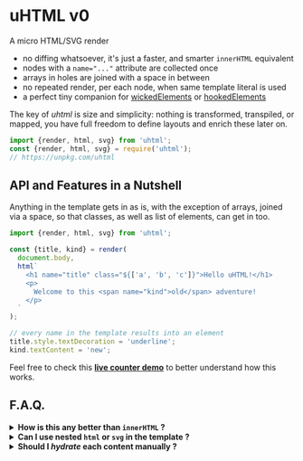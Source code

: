 # uHTML v0

A micro HTML/SVG render

  * no diffing whatsoever, it's just a faster, and smarter `innerHTML` equivalent
  * nodes with a `name="..."` attribute are collected once
  * arrays in holes are joined with a space in between
  * no repeated render, per each node, when same template literal is used
  * a perfect tiny companion for [wickedElements](https://github.com/WebReflection/wicked-elements#readme) or [hookedElements](https://github.com/WebReflection/hooked-elements#readme)

The key of _uhtml_ is size and simplicity: nothing is transformed, transpiled, or mapped, you have full freedom to define layouts and enrich these later on.

```js
import {render, html, svg} from 'uhtml';
const {render, html, svg} = require('uhtml');
// https://unpkg.com/uhtml
```

## API and Features in a Nutshell

Anything in the template gets in as is, with the exception of arrays, joined via a space, so that classes, as well as list of elements, can get in too.

```js
import {render, html, svg} from 'uhtml';

const {title, kind} = render(
  document.body,
  html`
    <h1 name="title" class="${['a', 'b', 'c']}">Hello uHTML!</h1>
    <p>
      Welcome to this <span name="kind">old</span> adventure!
    </p>
  `
);

// every name in the template results into an element
title.style.textDecoration = 'underline';
kind.textContent = 'new';
```

Feel free to check this **[live counter demo](https://codepen.io/WebReflection/pen/bGdpEKB)** to better understand how this works.

## F.A.Q.

<details>
  <summary>
    <strong>How is this any better than <code>innerHTML</code> ?</strong>
  </summary>

  _uhtml_ never pollutes, trash, or recreate, content defined via a template literal.

  In case you didn't know, [template literals](https://developer.mozilla.org/en-US/docs/Web/JavaScript/Reference/Template_literals) are unique per scope, so that defining some HTML or SVG content for a specific node passed as `render` argument, never replaces the content that was previously there, if the template literal is exactly the same.

  Moreover, if you use `innerHTML` for SVG content, that won't work the way you'd expect.

  _uhtml_ does indeed the minimum amount of processing to ensure your HTML or SVG content is injected once, and only if the template literal is different from the previous one.

</details>

<details>
  <summary>
    <strong>Can I use nested <code>html</code> or <code>svg</code> in the template ?</strong>
  </summary>

  The _TL;DR_ answer is **no**, 'cause those utilities are there to define the kind of content you want for that specific node, instrumenting few DOM APIs to provide such content within fragments.

  This boils down to the inability, or the anti-pattern, to have lists created within a template, unless you take over such list, through a named element, in a way that allows you to update, replace, or drop, such list later on.

  The [domdiff](https://github.com/WebReflection/domdiff#readme) module, in such cases, might be a solution, otherwise you are in charge of handling inner lists changes.

</details>

<details>
  <summary>
    <strong>Should I <em>hydrate</em> each content manually ?</strong>
  </summary>

  The `name` attribute simplifies the retrieval of elements within the template.
  From that time on, you are in charge of populating, or manipulating, anything you like, and per each named node.

  Please note that a query such as `[name]` will return anything found in the template, so that name clashing is inevitable, if you use the same attribute within other elements/components defined in your template.

</details>
